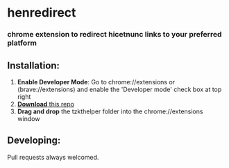 # henredirect
### chrome extension to redirect hicetnunc links to your preferred platform

## Installation:
1. **Enable Developer Mode**: Go to chrome://extensions or (brave://extensions) and enable the 'Developer mode' check box at top right
2. [**Download** this repo](https://github.com/kylegrover/tzkthelper/archive/refs/heads/master.zip)
3. **Drag and drop** the tzkthelper folder into the chrome://extensions window

## Developing:
Pull requests always welcomed.